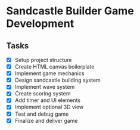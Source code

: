 # Sandcastle Builder Game Development

## Tasks
- [x] Setup project structure
- [x] Create HTML canvas boilerplate
- [x] Implement game mechanics
- [x] Design sandcastle building system
- [x] Implement wave system
- [x] Create scoring system
- [x] Add timer and UI elements
- [x] Implement optional 3D view
- [x] Test and debug game
- [x] Finalize and deliver game
